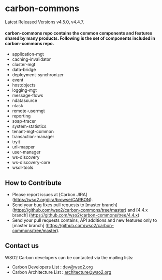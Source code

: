 # carbon-commons
Latest Released Versions v4.5.0, v4.4.7.

#### carbon-commons repo contains the common components and features shared by many products. Following is the set of components included in carbon-commons repo.

* application-mgt      
* caching-invalidator
* cluster-mgt  
* data-bridge  
* deployment-synchronizer  
* event
* hostobjects  
* logging-mgt
* message-flows  
* ndatasource
* ntask      
* remote-usermgt     
* reporting    
* soap-tracer
* system-statistics  
* tenant-mgt-common
* transaction-manager  
* tryit
* url-mapper  
* user-manager  
* ws-discovery
* ws-discovery-core       
* wsdl-tools
    
## How to Contribute
* Please report issues at [Carbon JIRA] (https://wso2.org/jira/browse/CARBON).
* Send your bug fixes pull requests to [master branch] (https://github.com/wso2/carbon-commons/tree/master) and [4.4.x branch]
(https://github.com/wso2/carbon-commons/tree/4.4.x)
* Send your pull requests contains, API additions and new features only to [master branch] (https://github.com/wso2/carbon-commons/tree/master).

## Contact us
WSO2 Carbon developers can be contacted via the mailing lists:

* Carbon Developers List : dev@wso2.org
* Carbon Architecture List : architecture@wso2.org
